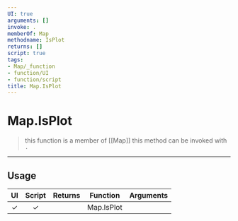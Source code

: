```yaml
---
UI: true
arguments: []
invoke: .
memberOf: Map
methodname: IsPlot
returns: []
script: true
tags:
- Map/_function
- function/UI
- function/script
title: Map.IsPlot
---
```

# Map.IsPlot
> this function is a member of [[Map]]
> this method can be invoked with `.`
-----
## Usage
|  UI | Script | Returns | Function | Arguments |
|:---:|:------:|-------:|:--------:|:---------|
|✓|✓||Map.IsPlot||
